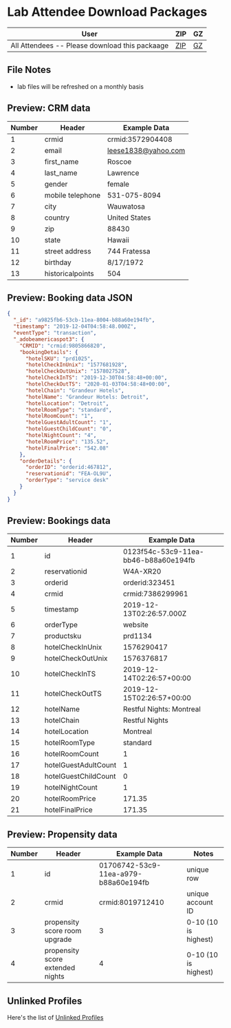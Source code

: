 Lab Attendee Download Packages
====================================


| User     | ZIP  | GZ  |
|------------|---|---|
| All Attendees -- Please download this packaage  | [ZIP](https://github.com/adobe/AEP-Hands-on-Labs/raw/master/labs/travel/assets/all_attendees_travel.zip)  |  [GZ](https://github.com/adobe/AEP-Hands-on-Labs/raw/master/labs/travel/assets/all_attendees_travel.tar.gz)  |



File Notes
----------------------------
 - lab files will be refreshed on a monthly basis




Preview: CRM data
-----------------------------

| Number     | Header  | Example Data  |
|------------|---|---|
| 1  | crmid  |  crmid:3572904408  |
| 2  | email  |  leese1838@yahoo.com  |
| 3  | first_name  |  Roscoe |
| 4  | last_name  |  Lawrence  |
| 5  | gender  |  female  |
| 6  | mobile telephone  |  531-075-8094  |
| 7  | city  |  Wauwatosa  |
| 8  | country  |  United States  |
| 9  | zip  |  88430  |
| 10  | state  |  Hawaii  |
| 11  | street address  |  744 Fratessa  |
| 12  | birthday  |  8/17/1972  |
| 13  | historicalpoints  |  504  |

Preview: Booking data JSON
-----------------------------

```json
{
  "_id": "a9825fb6-53cb-11ea-8004-b88a60e194fb",
  "timestamp": "2019-12-04T04:58:48.000Z",
  "eventType": "transaction",
  "_adobeamericaspot3": {
    "CRMID": "crmid:9805866820",
    "bookingDetails": {
      "hotelSKU": "prd1025",
      "hotelCheckInUnix": "1577681928",
      "hotelCheckOutUnix": "1578027528",
      "hotelCheckInTS": "2019-12-30T04:58:48+00:00",
      "hotelCheckOutTS": "2020-01-03T04:58:48+00:00",
      "hotelChain": "Grandeur Hotels",
      "hotelName": "Grandeur Hotels: Detroit",
      "hotelLocation": "Detroit",
      "hotelRoomType": "standard",
      "hotelRoomCount": "1",
      "hotelGuestAdultCount": "1",
      "hotelGuestChildCount": "0",
      "hotelNightCount": "4",
      "hotelRoomPrice": "135.52",
      "hotelFinalPrice": "542.08"
    },
    "orderDetails": {
      "orderID": "orderid:467812",
      "reservationid": "FEA-OL9U",
      "orderType": "service desk"
    }
  }
}
```


Preview: Bookings data
-----------------------------

| Number     | Header  | Example Data  |
|------------|---|---|
| 1 | id	| 0123f54c-53c9-11ea-bb46-b88a60e194fb |
| 2 | reservationid	| W4A-XR20 |
| 3 | orderid	| orderid:323451 |
| 4 | crmid	| crmid:7386299961 |
| 5 | timestamp	| 2019-12-13T02:26:57.000Z |
| 6 | orderType	| website |
| 7 | productsku	| prd1134 |
| 8 | hotelCheckInUnix	| 1576290417 |
| 9 | hotelCheckOutUnix	| 1576376817 |
| 10 | hotelCheckInTS	| 2019-12-14T02:26:57+00:00 |
| 11 | hotelCheckOutTS	| 2019-12-15T02:26:57+00:00 |
| 12 | hotelName	| Restful Nights: Montreal |
| 13 | hotelChain	| Restful Nights |
| 14 | hotelLocation	| Montreal |
| 15 | hotelRoomType	| standard |
| 16 | hotelRoomCount	| 1 |
| 17 | hotelGuestAdultCount	| 1 |
| 18 | hotelGuestChildCount	| 0 |
| 19 | hotelNightCount	| 1 |
| 20 | hotelRoomPrice	| 171.35 |
| 21 | hotelFinalPrice	| 171.35 |


Preview: Propensity data
-----------------------------

| Number     | Header  | Example Data  |  Notes |
|------------|---|---|---|
| 1  | id  |  01706742-53c9-11ea-a979-b88a60e194fb | unique row |
| 2  | crmid  |  crmid:8019712410  | unique account ID |
| 3  | propensity score room upgrade  |  3 | 0-10 (10 is highest) |
| 4  | propensity score extended nights |  4 | 0-10 (10 is highest) |



Unlinked Profiles
----------------------------

Here's the list of [Unlinked Profiles](https://github.com/adobe/AEP-Hands-on-Labs/blob/master/labs/travel/unlinked_travel.md)
